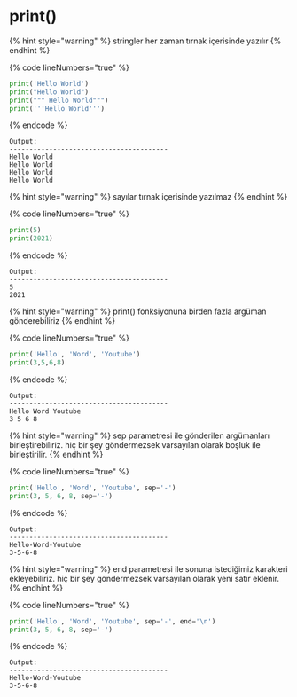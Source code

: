 # print()

{% hint style="warning" %}
stringler her zaman tırnak içerisinde yazılır
{% endhint %}

{% code lineNumbers="true" %}
```python
print('Hello World')
print("Hello World")
print(""" Hello World""")
print('''Hello World''')
```
{% endcode %}

```
Output:
----------------------------------------
Hello World
Hello World
Hello World
Hello World
```

{% hint style="warning" %}
sayılar tırnak içerisinde yazılmaz
{% endhint %}

{% code lineNumbers="true" %}
```python
print(5)
print(2021)
```
{% endcode %}

```
Output:
----------------------------------------
5
2021
```

{% hint style="warning" %}
print() fonksiyonuna birden fazla argüman gönderebiliriz
{% endhint %}

{% code lineNumbers="true" %}
```python
print('Hello', 'Word', 'Youtube')
print(3,5,6,8)
```
{% endcode %}

```
Output:
----------------------------------------
Hello Word Youtube
3 5 6 8
```

{% hint style="warning" %}
sep parametresi ile gönderilen argümanları birleştirebiliriz. hiç bir şey göndermezsek varsayılan olarak boşluk ile birleştirilir.
{% endhint %}

{% code lineNumbers="true" %}
```python
print('Hello', 'Word', 'Youtube', sep='-')
print(3, 5, 6, 8, sep='-')
```
{% endcode %}

```
Output:
----------------------------------------
Hello-Word-Youtube
3-5-6-8
```

{% hint style="warning" %}
end parametresi ile sonuna istediğimiz karakteri ekleyebiliriz. hiç bir şey göndermezsek varsayılan olarak yeni satır eklenir.
{% endhint %}

{% code lineNumbers="true" %}
```python
print('Hello', 'Word', 'Youtube', sep='-', end='\n')
print(3, 5, 6, 8, sep='-')
```
{% endcode %}

```
Output:
----------------------------------------
Hello-Word-Youtube
3-5-6-8
```

